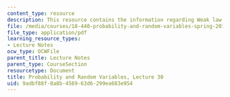 ```yaml
---
content_type: resource
description: This resource contains the information regarding Weak law of large numbers.
file: /media/courses/18-440-probability-and-random-variables-spring-2014/9adbf88f8a8b456963d6299ea683e954_MIT18_440S14_Lecture30.pdf
file_type: application/pdf
learning_resource_types:
- Lecture Notes
ocw_type: OCWFile
parent_title: Lecture Notes
parent_type: CourseSection
resourcetype: Document
title: Probability and Random Variables, Lecture 30
uid: 9adbf88f-8a8b-4569-63d6-299ea683e954
---
```

